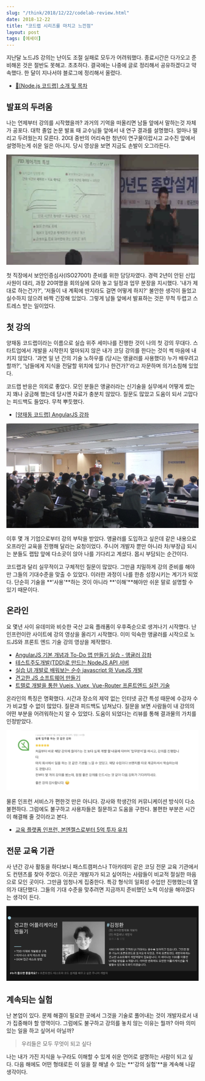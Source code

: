 ```yaml
---
slug: "/think/2018/12/22/codelab-review.html"
date: 2018-12-22
title: "코드랩 시리즈를 마치고 느낀점"
layout: post
tags: [에세이]
---
```


지난달 노드JS 강의는 난이도 조절 실패로 모두가 어려워했다. 종료시간은 다가오고 준비해온 것은 절반도 못해고. 초초하다. 결국에는 나중에 글로 정리해서 공유하겠다고 약속했다. 한 달이 지나서야 블로그에 정리해서 올렸다.

- [🌳[Node.js 코드랩] 소개 및 목차](/series/2018/12/01/node-web-0_index.html)

## 발표의 두려움

나는 언제부터 강의를 시작했을까? 과거의 기억을 떠올리면 남들 앞에서 말하는것 자체가 공포다. 대학 졸업 논문 발표 때 교수님들 앞에서 내 연구 결과를 설명했다. 얼마나 떨리고 두려웠는지 모른다. 20대 중반의 어리숙한 청년이 연구물이랍시고 교수진 앞에서 설명하는게 쉬운 일은 아니지. 당시 영상을 보면 지금도 손발이 오그라든다.

![in university](/assets/imgs/2018/12/24/in_university.jpg)

첫 직장에서 보안인증심사(ISO27001) 준비를 위한 담당자였다. 경력 2년이 안된 신입사원이 대리, 과장 20여명을 회의실에 모아 놓고 일정과 업무 분장을 지시했다. '내가 제대로 하는건가?', '저들이 내 계획에 딴지라도 걸면 어떻게 하지?' 불안한 생각이 들었고 실수하지 않으려 바짝 긴장해 있었다. 그렇게 남들 앞에서 발표하는 것은 무척 두렵고 스트레스 받는 일이었다.

## 첫 강의

양재동 코드랩이라는 이름으로 실습 위주 세미나를 진행한 것이 나의 첫 강의 무대다. 스타트업에서 개발을 시작한지 얼마되지 않은 내가 코딩 강의를 한다는 것이 썩 마음에 내키지 않았다. '과연 일 년 간의 기술 노하우를 (당시는 앵귤러를 사용했다) 누가 배우려고 할까?', '남들에게 지식을 전달할 위치에 있기나 한건가?'라고 자문하며 의기소침해 있었다.

코드랩 반응은 의외로 좋았다. 모인 분들은 앵귤러라는 신기술을 실무에서 어떻게 썼는지 꽤나 궁금해 했는데 당시엔 자료가 충분치 않았다. 질문도 많았고 도움이 되서 고맙다는 피드백도 들었다. 무척 뿌듯했다.

- [[양재동 코드랩] AngularJS 강좌](https://www.youtube.com/watch?v=EklH54kysps&list=PLs_XsVQJKaBk_JN5RctLmmVrGwEzpzqaj)

![angular codelab](/assets/imgs/2018/12/24/angular_codelab.jpg)

이후 몇 개 기업으로부터 강의 부탁을 받았다. 앵귤러를 도입하고 싶은데 같은 내용으로 오프라인 교육을 진행해 달라는 요청이었다. 주니어 개발자 뿐만 아니라 차/부장급 되시는 분들도 랩탑 앞에 다소곳이 앉아 나를 기다리고 계셨다. 몹시 부담되는 순간이다.

코드랩과 달리 실무적이고 구체적인 질문이 많았다. 그만큼 치밀하게 강의 준비를 해야만 그들의 기대수준을 맞출 수 있었다. 이러한 과정이 나를 한층 성장시키는 계기가 되었다. 단순히 기술을 **'사용'**하는 것이 아니라 **'이해'**해야만 쉬운 말로 설명할 수 있기 때문이다.

## 온라인

요 몇년 사이 유데미와 비슷한 국산 교육 플래폼이 우후죽순으로 생겨나기 시작했다. 난 인프런이란 사이트에 강의 영상을 올리기 시작했다. 이미 익숙한 앵귤러를 시작으로 노드JS와 프론트 엔드 기술 강의 영상을 제작했다.

- [AngularJS 기본 개념과 To-Do 앱 만들기 실습 - 앵귤러 강좌](https://www.inflearn.com/course/angular-앵귤러-강좌/)
- [테스트주도개발(TDD)로 만드는 NodeJS API 서버](https://www.inflearn.com/course/테스트주도개발-tdd-nodejs-api/)
- [실습 UI 개발로 배워보는 순수 javascript 와 VueJS 개발](https://www.inflearn.com/course/순수js-vuejs-개발-강좌/)
- [견고한 JS 소프트웨어 만들기](https://www.inflearn.com/course/tdd-견고한-소프트웨어-만들기/)
- [트렐로 개발을 통한 Vuejs, Vuex, Vue-Router 프론트엔드 실전 기술](https://www.inflearn.com/course/vuejs/)

온라인의 특징은 명확했다. 시간과 장소의 제약 없는 인터넷 공간 특성 때문에 수강자 수가 비교할 수 없이 많았다. 질문과 피드백도 넘쳐났다. 질문을 보면 사람들이 내 강의의 어떤 부분을 어려워하는지 알 수 있었다. 도움이 되었다는 리뷰를 통해 결과물의 가치를 인정받았다.

![inflearn_review](/assets/imgs/2018/12/24/inflearn_review.jpg)

물론 인프런 서비스가 편한것 만은 아니다. 강사와 학생간의 커뮤니케이션 방식이 다소 불편하다. 그럼에도 불구하고 사용자들은 질문하고 도움을 구한다. 불편한 부분은 시간이 해결해 줄 것이라고 본다.

- [교육 플랫폼 인프런, 본엔젤스로부터 5억 투자 유치](https://www.venturesquare.net/767776)

## 전문 교육 기관

사 년간 강사 활동을 하다보니 패스트캠퍼스나 T아카데미 같은 코딩 전문 교육 기관에서도 컨텐츠를 찾아 주었다. 이곳은 개발자가 되고 싶어하는 사람들이 비교적 절실한 마음으로 모인 곳이다. 그만큼 엄청나게 집중한다. 특강 형식의 일회성 수업만 진행했는데 열의가 대단했다. 그들의 기대 수준을 맞추려면 지금까지 준비했던 노력 이상을 해야겠다는 생각이 든다.

![in_fastcampus](/assets/imgs/2018/12/24/in_fastcampus.jpg)

## 계속되는 실험

난 본업이 있다. 문제 해결이 필요한 곳에서 그것을 기술로 풀어내는 것이 개발자로서 내가 집중해야 할 영역이다. 그럼에도 불구하고 강의를 놓치 않는 이유는 뭘까? 아마 의미있는 일을 하고 싶어서 아닐까?

> 우리들은 모두 무엇이 되고 싶다

나는 내가 가진 지식을 누구라도 이해할 수 있게 쉬운 언어로 설명하는 사람이 되고 싶다. 다음 해에도 어떤 형태로든 이 일을 잘 해낼 수 있는 **'강의 실험'**을 계속해 나갈 생각이다.
